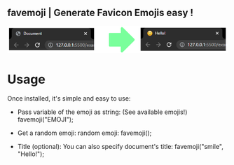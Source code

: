 ## favemoji | Generate Favicon Emojis easy !
![favemoji](https://raw.githubusercontent.com/sancode86/favemoji/master/1.png?token=AVS567B6SLJC4MQDPC7H52TBYSVQS)
# Usage

Once installed, it's simple and easy to use:
- Pass variable of the emoji as string:
(See available emojis!)
favemoji("EMOJI");

- Get a random emoji:
random emoji:
favemoji();

- Title (optional):
You can also specify document's title:
favemoji("smile", "Hello!");

